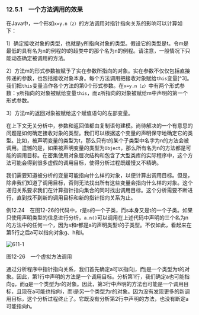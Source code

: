 ### 12.5.1　一个方法调用的效果

在Java中，一个形如`x=y.n（z）`的方法调用对指针指向关系的影响可以计算如下：

1）确定接收对象的类型，也就是y所指向对象的类型。假设它的类型是t。令m是最低的具有名为n的例程的t的超类中的那个名为n的例程。请注意，一般情况下只能动态确定被调用的方法。

2）方法m的形式参数被赋予了实在参数所指向的对象。实在参数不仅仅包括直接传递的参数，也包括接收对象本身。每个方法调用把接收对象赋给`this`变量[^3]。我们把`this`变量当作各个方法的第0个形式参数。在`x=y.n（z）`中有两个形式参数：y所指向的对象被赋给变量`this`，而z所指向的对象被赋给m中声明的第一个形式参数。

3）方法m的返回对象被赋给这个赋值语句的左部变量。

在上下文无关分析中，参数和返回值都由复制语句建模。尚待解决的一个有意思的问题是如何确定接收对象的类型。我们可以根据这个变量的声明保守地确定它的类型。比如，被声明变量的类型为t，那么只有t的某个子类型中名字为n的方法会被调用。遣憾的是，如果被声明变量的类型为`Object`，那么所有名为n的方法都是可能的调用目标。在密集使用对象层次结构和包含了大型类库的实际程序中，这个方法可能会得到很多虚假的调用目标，使得分析过程既缓慢又不精确。

我们需要知道被分析的变量可能指向什么样的对象，以便计算出调用目标。但是，除非我们知道了调用目标，否则无法找出所有这些变量会指向什么样的对象。这个递归关系要求我们在计算指针指向集合的同时找出调用目标。这个分析需要不断进行，直到找不到新的调用目标和新的指针指向关系为止。

例12.24　在图12-26的代码中，r是s的一个子类，而s本身又是t的一个子类。如果只使用声明类型的信息进行分析，`a.n()`可以调用在上述代码中声明的三个名为n的方法中的任何一个，因为s和r都是a的声明类型t的子类型。不仅如此，看起来在第5行之后a可以指向对象g、h和i。

![611-1](../Images/image05089.jpeg)

图12-26　一个虚拟方法调用

通过分析程序中指针指向关系，我们首先确定a可以指向j，而j是一个类型为t的对象。因此，第1行中声明的方法是一个调用目标。分析第1行，我们确定a也可能指向g，而g是一个类型为r的对象。因此，第3行中声明的方法也可能是一个调用目标，且现在a可能也指向i，而i是另一个类型为r的对象。因为没有发现更多的新调用目标，这个分析过程终止了。它既没有分析第2行中声明的方法，也没有断定a可能指向h。